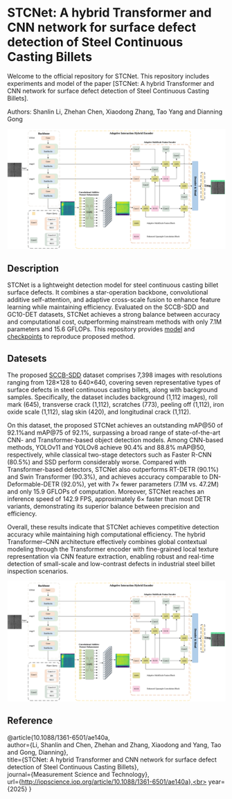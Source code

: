 # STCNet: A hybrid Transformer and CNN network for surface defect detection of Steel Continuous Casting Billets
Welcome to the official repository for STCNet. This repository includes experiments and model of the paper [STCNet: A hybrid Transformer and CNN network for surface defect detection of Steel Continuous Casting Billets].

Authors: Shanlin Li, Zhehan Chen, Xiaodong Zhang, Tao Yang and Dianning Gong

![image](https://github.com/Lislttt/STCNet/blob/main/overview.png)

## Description

STCNet is a lightweight detection model for steel continuous casting billet surface defects. It combines a star-operation backbone, convolutional additive self-attention, and adaptive cross-scale fusion to enhance feature learning while maintaining efficiency. Evaluated on the SCCB-SDD and GC10-DET datasets, STCNet achieves a strong balance between accuracy and computational cost, outperforming mainstream methods with only 7.1M parameters and 15.6 GFLOPs. This repository provides [model](https://github.com/Lislttt/STCNet/blob/main/Model.py) and [checkpoints](https://drive.google.com/drive/folders/14mQgwJL4pAPDoDQMq7B_8YtEvE86XrMy?usp=sharing) to reproduce proposed method.


## Datesets

The proposed [SCCB-SDD](https://drive.google.com/file/d/17nEcTiUuU_aPd1jO-7V15pqspDomW75l/view?usp=drive_link) dataset comprises 7,398 images with resolutions ranging from 128×128 to 640×640, covering seven representative types of surface defects in steel continuous casting billets, along with background samples. Specifically, the dataset includes background (1,112 images), roll mark (645), transverse crack (1,112), scratches (773), peeling off (1,112), iron oxide scale (1,112), slag skin (420), and longitudinal crack (1,112).

On this dataset, the proposed STCNet achieves an outstanding mAP@50 of 92.1%and mAP@75 of 92.1%, surpassing a broad range of state-of-the-art CNN- and Transformer-based object detection models.
Among CNN-based methods, YOLOv11 and YOLOv8 achieve 90.4% and 88.8% mAP@50, respectively, while classical two-stage detectors such as Faster R-CNN (80.5%) and SSD perform considerably worse.
Compared with Transformer-based detectors, STCNet also outperforms RT-DETR (90.1%) and Swin Transformer (90.3%), and achieves accuracy comparable to DN-Deformable-DETR (92.0%), yet with 7× fewer parameters (7.1M vs. 47.2M) and only 15.9 GFLOPs of computation. Moreover, STCNet reaches an inference speed of 142.9 FPS, approximately 6× faster than most DETR variants, demonstrating its superior balance between precision and efficiency.

Overall, these results indicate that STCNet achieves competitive detection accuracy while maintaining high computational efficiency. The hybrid Transformer–CNN architecture effectively combines global contextual modeling through the Transformer encoder with fine-grained local texture representation via CNN feature extraction, enabling robust and real-time detection of small-scale and low-contrast defects in industrial steel billet inspection scenarios.

![image](https://github.com/Lislttt/STCNet/blob/main/overview.png)

## Reference

@article{10.1088/1361-6501/ae140a,<br>
	author={Li, Shanlin and Chen, Zhehan and Zhang, Xiaodong and Yang, Tao and Gong, Dianning},<br>
	title={STCNet: A hybrid Transformer and CNN network for surface defect detection of Steel Continuous Casting Billets},<br>
	journal={Measurement Science and Technology},<br>
	url={http://iopscience.iop.org/article/10.1088/1361-6501/ae140a},<br>
	year={2025}
}
